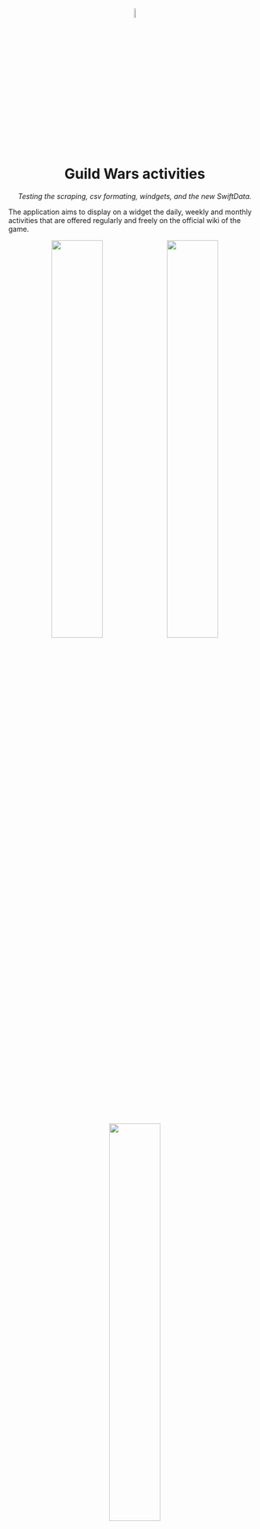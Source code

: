 <div align="center">
<img src="../assets/gwIcon.png?raw=true" width="7%"></img> 

# Guild Wars activities 
*Testing the scraping, csv formating, windgets, and the new SwiftData.*
</div>

The application aims to display on a widget the daily, weekly and monthly activities that are offered regularly and freely on the official wiki of the game.

<div align="center">

<img src="../assets/capture_01.png?raw=true" width="45%"></img> <img src="../assets/capture_02.png?raw=true" width="45%"></img> <img src="../assets/capture_03.png?raw=true" width="45%"></img>  
</div>

Fake data for Unit Tests

---

For unit tests, it will be necessary to make a copy of these web pages in the MockedData directory

[FakeDayOK.html](https://wiki.guildwars.com/wiki/Daily_activities) -
[FakeDayWrong.html](https://wiki.guildwars.com/wiki/Daily_activities) -
[FakeWeekOK.html](https://wiki.guildwars.com/wiki/Weekly_activities) -
[FakeWeekWrong.html](https://wiki.guildwars.com/wiki/Weekly_activities)